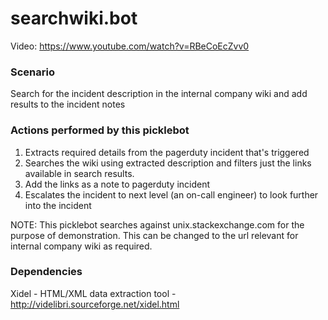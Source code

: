searchwiki.bot
==========

Video: https://www.youtube.com/watch?v=RBeCoEcZvv0

### Scenario
Search for the incident description in the internal company wiki and add results to the incident notes

### Actions performed by this picklebot
1. Extracts required details from the pagerduty incident that's triggered
2. Searches the wiki using extracted description and filters just the links available in search results.
3. Add the links as a note to pagerduty incident
4. Escalates the incident to next level (an on-call engineer) to look further into the incident

NOTE: This picklebot searches against unix.stackexchange.com for the purpose of demonstration. This can be changed to the url relevant for internal company wiki as required.    

### Dependencies
Xidel - HTML/XML data extraction tool - http://videlibri.sourceforge.net/xidel.html
